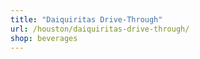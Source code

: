 ```yaml
---
title: "Daiquiritas Drive-Through"
url: /houston/daiquiritas-drive-through/
shop: beverages
---
```

